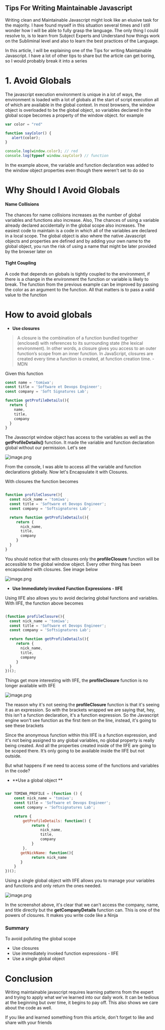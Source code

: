## Tips For Writing Maintainable Javascript

Writing clean and Maintainable Javascript might look like an elusive task for the majority. I have found myself in this situation several times and I still wonder how I will be able to fully grasp the language. The only thing I could resolve to, is to learn from Subject Experts and Understand how things work on the Subliminal level and also to learn the best practices of the Language. 

In this article, I will be explaining one of the Tips for writing Maintainable Javascript. I have a lot of other tips to share but the article can get boring, so I would probably break it into a series

# 1. Avoid Globals

The javascript execution environment is unique in a lot of ways, the environment is loaded with a lot of globals at the start of script execution all of which are available in the global context. In most browsers, the window object is overloaded to be the global object, so variables declared in the global scope becomes a property of the window object. for example


```javascript
var color = "red"

function sayColor() { 
   alert(color);
}

console.log(window.color); // red
console.log(typeof window.sayColor) // function

```

In the example above, the variable and function declaration was added to the window object properties even though there weren't set to do so 

# Why Should I Avoid Globals

#### Name Collisions

The chances for name collisions increases as the number of global variables and functions also increase. Also, The chances of using a variable already declared accidentally in the global scope also increases. The easiest code to maintain is a code in which all of the variables are declared in a local scope. The global object is also where the native Javascript objects and properties are defined and by adding your own name to the global object, you run the risk of using a name that might be later provided by the browser later on

#### Tight Coupling

A code that depends on globals is tightly coupled to the environment, if there is a change in the environment the function or variable is likely to break. The function from the previous example can be improved by passing the color as an argument to the function. All that matters is to pass a valid value to the function

# How to avoid globals
- **Use closures**
> A closure is the combination of a function bundled together (enclosed) with references to its surrounding state (the lexical environment). In other words, a closure gives you access to an outer function’s scope from an inner function. In JavaScript, closures are created every time a function is created, at function creation time. - MDN

Given this function 
```javascript
const name = 'tomiwa';
const title = 'Software et Devops Engineer';
const company = 'Soft Signatures Lab';

function getProfileDetails(){
  return {
    name,
    title,
    company
  }
}
```

The Javascript window object has access to the variables as well as the **getProfileDetails()** function. It made the variable and function declaration global without our permission. Let's see

![image.png](https://cdn.hashnode.com/res/hashnode/image/upload/v1606080301239/vR1hNR7Nj.png)

From the console, I was able to access all the variable and function declarations globally. Now let's Encapsulate it with Closures. 

With closures the function becomes

```javascript

function profileClosure(){
  const nick_name = 'tomiwa';
  const title = 'Software et Devops Engineer';
  const company = 'Softsignatures Lab';

  return function getProfileDetails(){
     return {
       nick_name,
       title,
       company
     }
  }
}

```

You should notice that with closures only the **profileClosure** function will be accessible to the global window object. Every other thing has been encapsulated with closures. See image below

![image.png](https://cdn.hashnode.com/res/hashnode/image/upload/v1606080871323/xg35MjnAh.png)

- **Use Immediately invoked Function Expressions - IIFE**

Using IIFE also allows you to avoid declaring global functions and variables. With IIFE, the function above becomes 

```javascript

(function profileClosure(){
  const nick_name = 'tomiwa';
  const title = 'Software et Devops Engineer';
  const company = 'Softsignatures Lab';

  return function getProfileDetails(){
     return {
       nick_name,
       title,
       company
     }
  }
})();

```

Things get more interesting with IIFE, the **profileClosure** function is no longer available with IIFE

![image.png](https://cdn.hashnode.com/res/hashnode/image/upload/v1606082443254/6BibIqofI.png)

The reason why it's not seeing the **profileClosure** function is that it's seeing it as an expression. So with the brackets wrapped we are saying that, hey, this isn't a function declaration, it's a function expression. So the Javascript engine won't see function as the first item on the line, instead, it's going to see these brackets

Since the anonymous function within this IIFE is a function expression, and it's not being assigned to any global variables, no global property is really being created. And all the properties created inside of the IIFE are going to be scoped there. It’s only going to be available inside the IIFE but not outside.

But what happens if we need to access some of the functions and variables in the code?

- **Use a global object **

```javascript

var TOMIWA_PROFILE = (function () {
    const nick_name = 'tomiwa';
    const title = 'Software et Devops Engineer';
    const company = 'Softsignatures Lab';

    return {
        getProfileDetails: function() {
            return {
                nick_name,
                title,
                company
            }
        },
       getNickName: function(){
            return nick_name
       }
    }
})();

```
Using a single global object with IIFE allows you to manage your variables and functions and only return the ones needed.

![image.png](https://cdn.hashnode.com/res/hashnode/image/upload/v1606083638535/pnmLbfgmq.png)

In the screenshot above, it's clear that we can't access the company, name, and title directly but the **getCompanyDetails** function can. This is one of the powers of closures. It makes you write code like a Ninja

### Summary
To avoid polluting the global scope
- Use closures
- Use immediately invoked function expressions - IIFE
- Use a single global object

# Conclusion
Writing maintainable javascript requires learning patterns from the expert and trying to apply what we've learned into our daily work. It can be tedious at the beginning but over time, it begins to pay off. This also shows we care about the code as well. 

If you like and learned something from this article, don't forget to like and share with your friends